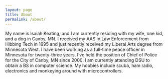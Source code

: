 ```yaml
---
layout: page
title: About
permalink: /about/
---
```


My name is Isaiah Keating, and I am currently residing with my wife, one kid, and a dog in
Canby, MN. I received my AAS in Law Enforcement from Hibbing Tech in 1995 and just 
recently received my Liberal Arts degree from Minnesota West.  I have been working as a 
full-time peace officer in Minnesota for twenty-three years. I’ve held the position of 
Chief of Police for the City of Canby, MN since 2000.  I am currently attending DSU to 
obtain a BS in computer science.  My hobbies include scuba, ham radio, electronics and 
monkeying around with microcontrollers.  
